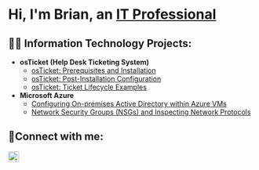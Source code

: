 <h1>Hi, I'm Brian, an <a href="https://linkedin.com/in/Josh">IT Professional</a></h1>

<h2>👨‍💻 Information Technology Projects:</h2>

- <b>osTicket (Help Desk Ticketing System)</b>
  - [osTicket: Prerequisites and Installation](https://github.com/brianhnejad/osticket-prereqs)
  - [osTicket: Post-Installation Configuration](https://github.com/brianhnejad/post-install-config)
  - [osTicket: Ticket Lifecycle Examples](https://github.com/brianhnejad/ticket-lifecycle)
- <b>Microsoft Azure</b>
  - [Configuring On-premises Active Directory within Azure VMs](https://github.com/brianhnejad/configure-ad)
  - [Network Security Groups (NSGs) and Inspecting Network Protocols](https://github.com/brianhnejad/azure-network-protocols)

<h2>🤳Connect with me:</h2>

[<img align="left" alt="Josh | LinkedIn" width="22px" src="https://cdn.jsdelivr.net/npm/simple-icons@v3/icons/linkedin.svg" />][linkedin]

[linkedin]: www.linkedin.com/in/brianhosseininejad


<!--
**brianhnejad/brianhnejad** is a ✨ _special_ ✨ repository because its `README.md` (this file) appears on your GitHub profile.

Here are some ideas to get you started:

- 🔭 I’m currently working on ...
- 🌱 I’m currently learning ...
- 👯 I’m looking to collaborate on ...
- 🤔 I’m looking for help with ...
- 💬 Ask me about ...
- 📫 How to reach me: ...
- 😄 Pronouns: ...
- ⚡ Fun fact: ...
-->
